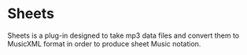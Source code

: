 # Sheets
Sheets is a plug-in designed to take mp3 data files and convert them to MusicXML format in order to produce sheet Music notation.
